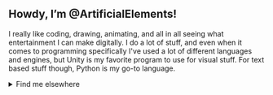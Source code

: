 ## Howdy, I’m @ArtificialElements!
I really like coding, drawing, animating, and all in all seeing what entertainment I can make digitally.
I do a lot of stuff, and even when it comes to programming specifically I've used a lot of different languages and engines, but Unity is my favorite program to use for visual stuff. For text based stuff though, Python is my go-to language.

<details><summary>Find me elsewhere</summary>
<p>

[![ScratchIcon](https://scratch.mit.edu/images/logo_sm.png)](https://scratch.mit.edu/users/ArtificialElements)
[![YouTubeIcon](http://www.gstatic.com/youtube/img/branding/youtubelogo/1x/youtubelogo_30.png)](https://www.youtube.com/channel/UCgi5wWYf3BEB9VHScSR4JbA)

</p>
</details>
